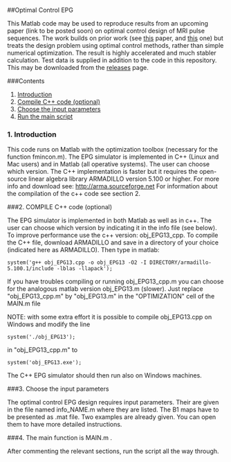 ##Optimal Control EPG

This Matlab code may be used to reproduce results from an upcoming paper (link to be posted soon) on optimal control design of MRI pulse sequences. The work builds on prior work (see [this](http://dx.doi.org/10.1002/mrm.25192) paper, and [this](http://dx.doi.org/10.1002/mrm.25192) one) but treats the design problem using optimal control methods, rather than simple numerical optimization. The result is highly accelerated and much stabler calculation. Test data is supplied in addition to the code in this repository. This may be downloaded from the [releases](https://github.com/mriphysics/optimal-control-EPG/releases) page.

###Contents
  1. [Introduction](#intro)
  2. [Compile C++ code (optional)](#compile)
  3. [Choose the input parameters](#input)
  4. [Run the main script](#run)

<a name="intro"></a>

### 1. Introduction

This code runs on Matlab with the optimization toolbox (necessary for the function fmincon.m). The EPG simulator is implemented in C++ (Linux and Mac users) and in Matlab (all operative systems). The user can choose which version. The C++ implementation is faster but it requires the open-source linear algebra library ARMADILLO version 5.100 or higher. For more info and download see: http://arma.sourceforge.net
For information about the compilation of the c++ code see section 2.

<a name="compile"></a>

###2. COMPILE C++ code (optional)

The EPG simulator is implemented in both Matlab as well as in c++. The user can choose which version by indicating it in the info file (see below). To improve performance use the c++ version: obj_EPG13_cpp.
To compile the C++ file, download ARMADILLO and save in a directory of your choice (indicated here as ARMADILLO). Then type in matlab:

```system('g++ obj_EPG13.cpp -o obj_EPG13 -O2 -I DIRECTORY/armadillo-5.100.1/include -lblas -llapack');```

If you have troubles compiling or running obj_EPG13_cpp.m you can choose for the analogous matlab version obj_EPG13.m (slower). Just replace "obj_EPG13_cpp.m" by "obj_EPG13.m" in the "OPTIMIZATION" cell of the MAIN.m file

NOTE: with some extra effort it is possible to compile obj_EPG13.cpp on Windows and modify the line

`system('./obj_EPG13');`

in "obj_EPG13_cpp.m" to

`system('obj_EPG13.exe');`

The C++ EPG simulator should then run also on Windows machines.

<a name="input"></a>

###3. Choose the input parameters

The optimal control EPG design requires input parameters. Their are given in the file named info_NAME.m where they are listed. The B1 maps have to be presented as .mat file.
Two examples are already given. You can open them to have more detailed instructions.

<a name="run"></a>

###4. The main function is MAIN.m .

After commenting the relevant sections, run the script all the way through.
